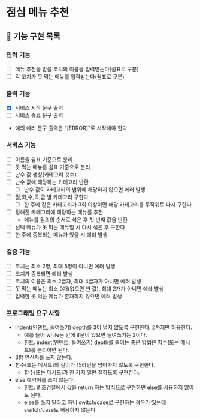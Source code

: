 # 점심 메뉴 추천

## 🚀 기능 구현 목록

### 입력 기능
- [ ] 메뉴 추천을 받을 코치의 이름을 입력받는다(쉼표로 구분)
- [ ] 각 코치가 못 먹는 메뉴를 입력받는다(쉼표로 구분)

### 출력 기능
- [x] 서비스 시작 문구 출력
- [ ] 서비스 종료 문구 출력
- 예외 에러 문구 출력은 "[ERROR]"로 시작해야 한다

### 서비스 기능
- [ ] 이름을 쉼표 기준으로 분리
- [ ] 못 먹는 메뉴를 쉼표 기준으로 분리
- [ ] 난수 값 생성(카테고리 갯수)
- [ ] 난수 값에 해당하는 카테고리 반환
    - [ ] 난수 값이 카테고리의 범위에 해당하지 않으면 에러 발생
- [ ] 월,화,수,목,금 별 카테고리 구한다
    - [ ] 한 주에 같은 카테고리가 3회 이상이면 해당 카테고리를 무작위로 다시 구한다
- [ ] 정해진 카테고리에 해당하는 메뉴를 추천
    - 메뉴를 임의의 순서로 섞은 후 첫 번째 값을 반환
- [ ] 선택 메뉴가 못 먹는 메뉴일 시 다시 섞은 후 구한다
- [ ] 한 주에 중복되는 메뉴가 있을 시 에러 발생

### 검증 기능
- [ ] 코치는 최소 2명, 최대 5명이 아니면 에러 발생
- [ ] 코치가 중복되면 에러 발생
- [ ] 코치의 이름은 최소 2글자, 최대 4글자가 아니면 에러 발생
- [ ] 못 먹는 메뉴는 최소 0개(없으면 빈 값), 최대 2개가 아니면 에러 발생
- [ ] 입력한 못 먹는 메뉴가 존재하지 않으면 에러 발생

### 프로그래밍 요구 사항
- indent(인덴트, 들여쓰기) depth를 3이 넘지 않도록 구현한다. 2까지만 허용한다.
    - 예를 들어 while문 안에 if문이 있으면 들여쓰기는 2이다.
    - 힌트: indent(인덴트, 들여쓰기) depth를 줄이는 좋은 방법은 함수(또는 메서드)를 분리하면 된다.
- 3항 연산자를 쓰지 않는다.
- 함수(또는 메서드)의 길이가 15라인을 넘어가지 않도록 구현한다.
    - 함수(또는 메서드)가 한 가지 일만 잘하도록 구현한다.
- else 예약어를 쓰지 않는다.
    - 힌트: if 조건절에서 값을 return 하는 방식으로 구현하면 else를 사용하지 않아도 된다.
    - else를 쓰지 말라고 하니 switch/case로 구현하는 경우가 있는데 switch/case도 허용하지 않는다.
